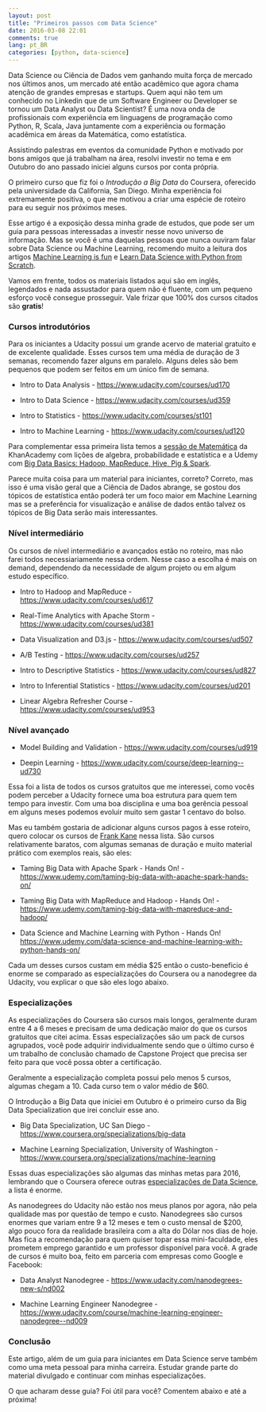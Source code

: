 ```yaml
---
layout: post
title: "Primeiros passos com Data Science"
date: 2016-03-08 22:01
comments: true
lang: pt_BR
categories: [python, data-science]
---
```

<!--more-->

Data Science ou Ciência de Dados vem ganhando muita força de mercado nos últimos anos, um mercado até então acadêmico que agora chama atenção de grandes empresas e startups. Quem aqui não tem um conhecido no Linkedin que de um Software Engineer ou Developer se tornou um Data Analyst ou Data Scientist? É uma nova onda de profissionais com experiência em linguagens de programação como Python, R, Scala, Java juntamente com a experiência ou formação acadêmica em áreas da Matemática, como estatística.

Assistindo palestras em eventos da comunidade Python e motivado por bons amigos que já trabalham na área, resolvi investir no tema e em Outubro do ano passado iniciei alguns cursos por conta própria.

O primeiro curso que fiz foi o *Introdução a Big Data* do Coursera, oferecido pela universidade da California, San Diego. Minha experiência foi extremamente positiva, o que me motivou a criar uma espécie de roteiro para eu seguir nos próximos meses.

Esse artigo é a exposição dessa minha grade de estudos, que pode ser um guia para pessoas interessadas a investir nesse novo universo de informação. Mas se você é uma daquelas pessoas que nunca ouviram falar sobre Data Science ou Machine Learning, recomendo muito a leitura dos artigos [Machine Learning is fun](https://medium.com/@ageitgey/machine-learning-is-fun-80ea3ec3c471#.zcy0625w8) e [Learn Data Science with Python from Scratch](http://www.analyticsvidhya.com/blog/2016/01/complete-tutorial-learn-data-science-python-scratch-2).

Vamos em frente, todos os materiais listados aqui são em inglês, legendados e nada assustador para quem não é fluente, com um pequeno esforço você consegue prosseguir. Vale frizar que 100% dos cursos citados são **gratis**!

### Cursos introdutórios

Para os iniciantes a Udacity possui um grande acervo de material gratuito e de excelente qualidade.
Esses cursos tem uma média de duração de 3 semanas, recomendo fazer alguns em paralelo. Alguns deles são bem pequenos que podem ser feitos em um único fim de semana.

* Intro to Data Analysis - https://www.udacity.com/courses/ud170

* Intro to Data Science - https://www.udacity.com/courses/ud359

* Intro to Statistics - https://www.udacity.com/courses/st101

* Intro to Machine Learning - https://www.udacity.com/courses/ud120

Para complementar essa primeira lista temos a [sessão de Matemática](https://pt.khanacademy.org/math) da KhanAcademy com lições de algebra, probabilidade e estatística e a Udemy com [Big Data Basics: Hadoop, MapReduce, Hive, Pig & Spark](https://www.udemy.com/big-data-basics-hadoop-mapreduce-hive-pig-spark/).

Parece muita coisa para um material para iniciantes, correto? Correto, mas isso é uma visão geral que a Ciência de Dados abrange, se gostou dos tópicos de estatística então poderá ter um foco maior em Machine Learning mas se a preferência for visualização e análise de dados então talvez os tópicos de Big Data serão mais interessantes.

### Nível intermediário

Os cursos de nível intermediário e avançados estão no roteiro, mas não farei todos necessiariamente nessa ordem. Nesse caso a escolha é mais on demand, dependendo da necessidade de algum projeto ou em algum estudo específico.

* Intro to Hadoop and MapReduce - https://www.udacity.com/courses/ud617

* Real-Time Analytics with Apache Storm -  https://www.udacity.com/courses/ud381

* Data Visualization and D3.js - https://www.udacity.com/courses/ud507

* A/B Testing - https://www.udacity.com/courses/ud257

* Intro to Descriptive Statistics - https://www.udacity.com/courses/ud827

* Intro to Inferential Statistics - https://www.udacity.com/courses/ud201

* Linear Algebra Refresher Course - https://www.udacity.com/courses/ud953


### Nível avançado

* Model Building and Validation - https://www.udacity.com/courses/ud919

* Deepin Learning - https://www.udacity.com/course/deep-learning--ud730

Essa foi a lista de todos os cursos gratuitos que me interessei, como vocês podem perceber a Udacity fornece uma boa estrutura para quem tem tempo para investir. Com uma boa disciplina e uma boa gerência pessoal em alguns meses podemos evoluir muito sem gastar 1 centavo do bolso.

Mas eu também gostaria de adicionar alguns cursos pagos à esse roteiro, quero colocar os cursos de [Frank Kane](https://www.udemy.com/user/frankkane/) nessa lista. São cursos relativamente baratos, com algumas semanas de duração e muito material prático com exemplos reais, são eles:

* Taming Big Data with Apache Spark - Hands On! - https://www.udemy.com/taming-big-data-with-apache-spark-hands-on/

* Taming Big Data with MapReduce and Hadoop - Hands On! - https://www.udemy.com/taming-big-data-with-mapreduce-and-hadoop/

* Data Science and Machine Learning with Python - Hands On! https://www.udemy.com/data-science-and-machine-learning-with-python-hands-on/

Cada um desses cursos custam em média $25 então o custo-beneficio é enorme se comparado as especializações do Coursera ou a nanodegree da Udacity, vou explicar o que são eles logo abaixo.


### Especializações

As especializações do Coursera são cursos mais longos, geralmente duram entre 4 a 6 meses e precisam de uma dedicação maior do que os cursos gratuitos que citei acima. Essas especializações são um pack de cursos agrupados, você pode adquirir individualmente sendo que o último curso é um trabalho de conclusão chamado de Capstone Project que precisa ser feito para que você possa obter a certificação.

Geralmente a especialização completa possui pelo menos 5 cursos, algumas chegam a 10. Cada curso tem o valor médio de $60.

O Introdução a Big Data que iniciei em Outubro é o primeiro curso da Big Data Specialization que irei concluir esse ano.

* Big Data Specialization, UC San Diego - https://www.coursera.org/specializations/big-data

* Machine Learning Specialization, University of Washington - https://www.coursera.org/specializations/machine-learning

Essas duas especializações são algumas das minhas metas para 2016, lembrando que o Coursera oferece outras [especializações de Data Science](https://www.coursera.org/browse/data-science), a lista é enorme.

As nanodegrees do Udacity não estão nos meus planos por agora, não pela qualidade mas por questão de tempo e custo. Nanodegrees são cursos enormes que variam entre 9 a 12 meses e tem o custo mensal de $200, algo pouco fora da realidade brasileira com a alta do Dólar nos dias de hoje. Mas fica a recomendação para quem quiser topar essa mini-faculdade, eles prometem emprego garantido e um professor disponível para você. A grade de cursos é muito boa, feito em parceria com empresas como Google e Facebook:


* Data Analyst Nanodegree - https://www.udacity.com/nanodegrees-new-s/nd002

* Machine Learning Engineer Nanodegree - https://www.udacity.com/course/machine-learning-engineer-nanodegree--nd009


### Conclusão

Este artigo, além de um guia para iniciantes em Data Science serve também como uma meta pessoal para minha carreira. Estudar grande parte do material divulgado e continuar com minhas especializações.

O que acharam desse guia? Foi útil para você? Comentem abaixo e até a próxima!
